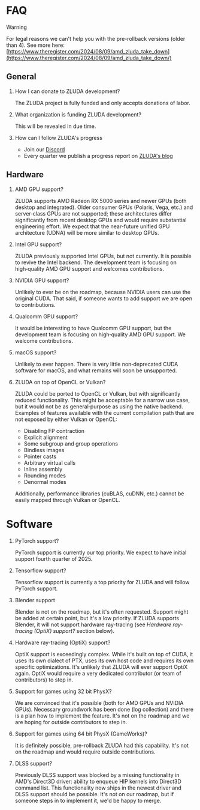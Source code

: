 # FAQ

> [!WARNING]  
> For legal reasons we can't help you with the pre-rollback versions (older than 4). See more here: [https://www.theregister.com/2024/08/09/amd_zluda_take_down](https://www.theregister.com/2024/08/09/amd_zluda_take_down/)

## General

1. How I can donate to ZLUDA development?

    The ZLUDA project is fully funded and only accepts donations of labor.

1. What organization is funding ZLUDA development?

    This will be revealed in due time.

1. How can I follow ZLUDA's progress
   
   * Join our [Discord](https://discord.gg/sg6BNzXuc7)
   * Every quarter we publish a progress report on [ZLUDA's blog](https://vosen.github.io/ZLUDA/)


## Hardware

1. AMD GPU support?

     ZLUDA supports AMD Radeon RX 5000 series and newer GPUs (both desktop and integrated).
     Older consumer GPUs (Polaris, Vega, etc.) and server‑class GPUs are not supported; these architectures differ significantly from recent desktop GPUs and would require substantial engineering effort.
     We expect that the near-future unified GPU architecture (UDNA) will be more similar to desktop GPUs.

1. Intel GPU support?

    ZLUDA previously supported Intel GPUs, but not currently. It is possible to revive the Intel backend. The development team is focusing on high‑quality AMD GPU support and welcomes contributions.

1. NVIDIA GPU support?

    Unlikely to ever be on the roadmap, because NVIDIA users can use the original CUDA. That said, if someone wants to add support we are open to contributions.

1. Qualcomm GPU support?

    It would be interesting to have Qualcomm GPU support, but the development team is focusing on high‑quality AMD GPU support. We welcome contributions.

1. macOS support?

    Unlikely to ever happen. There is very little non‑deprecated CUDA software for macOS, and what remains will soon be unsupported.

1. ZLUDA on top of OpenCL or Vulkan?

    ZLUDA could be ported to OpenCL or Vulkan, but with significantly reduced functionality. This might be acceptable for a narrow use case, but it would not be as general‑purpose as using the native backend. Examples of features available with the current compilation path that are not exposed by either Vulkan or OpenCL:
   * Disabling FP contraction
   * Explicit alignment
   * Some subgroup and group operations
   * Bindless images
   * Pointer casts
   * Arbitrary virtual calls
   * Inline assembly
   * Rounding modes
   * Denormal modes
  
    Additionally, performance libraries (cuBLAS, cuDNN, etc.) cannot be easily mapped through Vulkan or OpenCL.

# Software

1. PyTorch support?

    PyTorch support is currently our top priority. We expect to have initial support fourth quarter of 2025.

1. Tensorflow support?

   Tensorflow support is currently a top priority for ZLUDA and will follow PyTorch support.

1. Blender support

    Blender is not on the roadmap, but it's often requested. Support might be added at certain point, but it's a low priority. If ZLUDA supports Blender, it will not support hardware ray-tracing (see _Hardware ray-tracing (OptiX) support?_ section below).

1. Hardware ray-tracing (OptiX) support?

    OptiX support is exceedingly complex. While it's built on top of CUDA, it uses its own dialect of PTX, uses its own host code and requires its own specific optimizations. It's unlikely that ZLUDA will ever support OptiX again. OptiX would require a very dedicated contributor (or team of contributors) to step in.

1. Support for games using 32 bit PhysX?

   We are convinced that it's possible (both for AMD GPUs and NVIDIA GPUs). Necessary groundwork has been done (log collection) and there is a plan how to implement the feature. It's not on the roadmap and we are hoping for outside contributors to step in.

1. Support for games using 64 bit PhysX (GameWorks)?

    It is definitely possible, pre-rollback ZLUDA had this capability. It's not on the roadmap and would require outside contributions.

1. DLSS support?

    Previously DLSS support was blocked by a missing functionality in AMD's Direct3D driver: ability to enqueue HIP kernels into Direct3D command list. This functionality now ships in the newest driver and DLSS support should be possible. It's not on our roadmap, but if someone steps in to implement it, we'd be happy to merge.